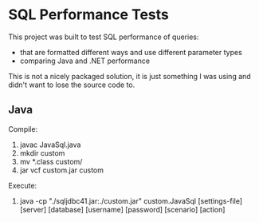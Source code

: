 # SQL Performance Tests

This project was built to test SQL performance of queries:
* that are formatted different ways and use different parameter types
* comparing Java and .NET performance

This is not a nicely packaged solution, it is just something I was using and didn't want to lose the source code to.

## Java

Compile:
1. javac JavaSql.java
2. mkdir custom
3. mv *.class custom/
4. jar vcf custom.jar custom

Execute:
1. java -cp "./sqljdbc41.jar:./custom.jar" custom.JavaSql [settings-file] [server] [database] [username] [password] [scenario] [action]
